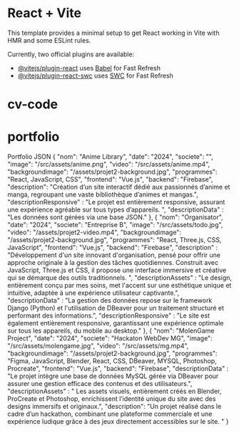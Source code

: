 # React + Vite

This template provides a minimal setup to get React working in Vite with HMR and some ESLint rules.

Currently, two official plugins are available:

- [@vitejs/plugin-react](https://github.com/vitejs/vite-plugin-react/blob/main/packages/plugin-react/README.md) uses [Babel](https://babeljs.io/) for Fast Refresh
- [@vitejs/plugin-react-swc](https://github.com/vitejs/vite-plugin-react-swc) uses [SWC](https://swc.rs/) for Fast Refresh
# cv-code
# portfolio



Portfolio JSON
      {
        "nom": "Anime Library",
        "date": "2024",
        "societe": "",
        "image": "/src/assets/anime.png",
        "video": "/src/assets/anime.mp4",
        "backgroundimage": "/assets/projet2-background.jpg",
        "programmes": "React, JavaScript, CSS",
        "frontend": "Vue.js",
        "backend": "Firebase",
        "description": "Création d’un site interactif dédié aux passionnés d’anime et manga, regroupant une vaste bibliothèque d’animes et mangas.",
        "descriptionResponsive" : "Le projet est entièrement responsive, assurant une expérience agréable sur tous types d’appareils. ",
        "descriptionData" : "Les données sont gérées via une base JSON."
      },
      {
        "nom": "Organisator",
        "date": "2024",
        "societe": "Entreprise B",
        "image": "/src/assets/todo.jpg",
        "video": "/assets/projet2-video.mp4",
        "backgroundimage": "/assets/projet2-background.jpg",
        "programmes": "React, Three.js, CSS, JavaScript",
        "frontend": "Vue.js",
        "backend": "Firebase",
        "description" : "Développement d'un site innovant d'organisation, pensé pour offrir une approche originale à la gestion des tâches quotidiennes. Construit avec JavaScript, Three.js et CSS, il propose une interface immersive et créative qui se démarque des outils traditionnels. ",
        "descriptionAssets" : "Le design, entièrement conçu par mes soins, met l'accent sur une esthétique unique et intuitive, adaptée à une expérience utilisateur captivante.",
        "descriptionData" : "La gestion des données repose sur le framework Django (Python) et l'utilisation de DBeaver pour un traitement structuré et performant des informations.",
        "descriptionResponsive" : "Le site est également entièrement responsive, garantissant une expérience optimale sur tous les appareils, du mobile au desktop."
      },
      {
        "nom": "MolenGame Project",
        "date": "2024",
        "societe": "Hackaton WebDev MG",
        "image": "/src/assets/molengame.jpg",
        "video": "/src/assets/mg.mp4",
        "backgroundimage": "/assets/projet2-background.jpg",
        "programmes": "Figma, JavaScript, Blender, React, CSS, DBeaver, MYSQL, Photoshop, Procreate",
        "frontend": "Vue.js",
        "backend": "Firebase",
        "descriptionData" : "Le projet intègre une base de données MySQL gérée via DBeaver pour assurer une gestion efficace des contenus et des utilisateurs.",
        "descriptionAssets" : " Les assets visuels, entièrement créés en Blender, ProCreate et Photoshop, enrichissent l’identité unique du site avec des designs immersifs et originaux.",
        "description": "Un projet réalisé dans le cadre d’un hackathon, combinant une plateforme commerciale et une expérience ludique grâce à des jeux directement accessibles sur le site. "
      }